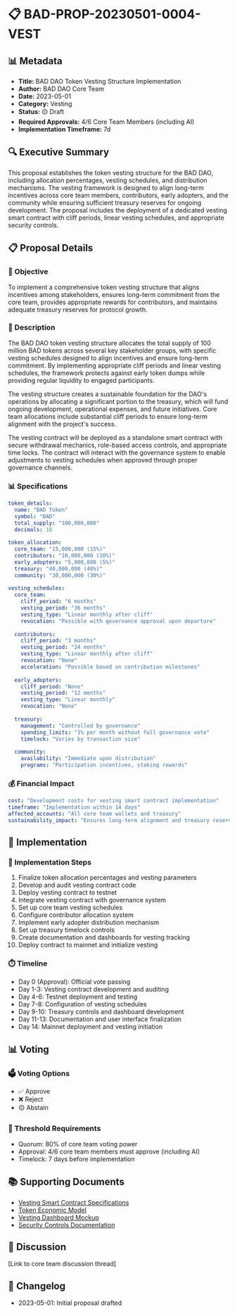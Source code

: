 # 📋 BAD-PROP-20230501-0004-VEST

## 📊 Metadata
- **Title:** BAD DAO Token Vesting Structure Implementation
- **Author:** BAD DAO Core Team
- **Date:** 2023-05-01
- **Category:** Vesting
- **Status:** 🟡 Draft
- **Required Approvals:** 4/6 Core Team Members (including AI)
- **Implementation Timeframe:** 7d

## 🔍 Executive Summary

This proposal establishes the token vesting structure for the BAD DAO, including allocation percentages, vesting schedules, and distribution mechanisms. The vesting framework is designed to align long-term incentives across core team members, contributors, early adopters, and the community while ensuring sufficient treasury reserves for ongoing development. The proposal includes the deployment of a dedicated vesting smart contract with cliff periods, linear vesting schedules, and appropriate security controls.

## 📋 Proposal Details

### 🎯 Objective

To implement a comprehensive token vesting structure that aligns incentives among stakeholders, ensures long-term commitment from the core team, provides appropriate rewards for contributors, and maintains adequate treasury reserves for protocol growth.

### 📝 Description

The BAD DAO token vesting structure allocates the total supply of 100 million BAD tokens across several key stakeholder groups, with specific vesting schedules designed to align incentives and ensure long-term commitment. By implementing appropriate cliff periods and linear vesting schedules, the framework protects against early token dumps while providing regular liquidity to engaged participants.

The vesting structure creates a sustainable foundation for the DAO's operations by allocating a significant portion to the treasury, which will fund ongoing development, operational expenses, and future initiatives. Core team allocations include substantial cliff periods to ensure long-term alignment with the project's success.

The vesting contract will be deployed as a standalone smart contract with secure withdrawal mechanics, role-based access controls, and appropriate time locks. The contract will interact with the governance system to enable adjustments to vesting schedules when approved through proper governance channels.

### 📊 Specifications

```yaml
token_details:
  name: "BAD Token"
  symbol: "BAD"
  total_supply: "100,000,000"
  decimals: 18
  
token_allocation:
  core_team: "15,000,000 (15%)"
  contributors: "10,000,000 (10%)"
  early_adopters: "5,000,000 (5%)"
  treasury: "40,000,000 (40%)"
  community: "30,000,000 (30%)"
  
vesting_schedules:
  core_team:
    cliff_period: "6 months"
    vesting_period: "36 months"
    vesting_type: "Linear monthly after cliff"
    revocation: "Possible with governance approval upon departure"
    
  contributors:
    cliff_period: "3 months"
    vesting_period: "24 months"
    vesting_type: "Linear monthly after cliff"
    revocation: "None"
    acceleration: "Possible based on contribution milestones"
    
  early_adopters:
    cliff_period: "None"
    vesting_period: "12 months"
    vesting_type: "Linear monthly"
    revocation: "None"
    
  treasury:
    management: "Controlled by governance"
    spending_limits: "1% per month without full governance vote"
    timelock: "Varies by transaction size"
    
  community:
    availability: "Immediate upon distribution"
    programs: "Participation incentives, staking rewards"
```

### 💰 Financial Impact

```yaml
cost: "Development costs for vesting smart contract implementation"
timeframe: "Implementation within 14 days"
affected_accounts: "All core team wallets and treasury"
sustainability_impact: "Ensures long-term alignment and treasury reserves"
```

## 🔄 Implementation

### 📝 Implementation Steps

1. Finalize token allocation percentages and vesting parameters
2. Develop and audit vesting contract code
3. Deploy vesting contract to testnet
4. Integrate vesting contract with governance system
5. Set up core team vesting schedules
6. Configure contributor allocation system
7. Implement early adopter distribution mechanism
8. Set up treasury timelock controls
9. Create documentation and dashboards for vesting tracking
10. Deploy contract to mainnet and initialize vesting

### ⏱️ Timeline

- Day 0 (Approval): Official vote passing
- Day 1-3: Vesting contract development and auditing
- Day 4-6: Testnet deployment and testing
- Day 7-8: Configuration of vesting schedules
- Day 9-10: Treasury controls and dashboard development
- Day 11-13: Documentation and user interface finalization
- Day 14: Mainnet deployment and vesting initiation

## 📊 Voting

### 🗳️ Voting Options
- ✅ Approve
- ❌ Reject
- 🟡 Abstain

### 🔢 Threshold Requirements
- Quorum: 80% of core team voting power
- Approval: 4/6 core team members must approve (including AI)
- Timelock: 7 days before implementation

## 📚 Supporting Documents
- [Vesting Smart Contract Specifications](https://drive.google.com/...)
- [Token Economic Model](https://drive.google.com/...)
- [Vesting Dashboard Mockup](https://drive.google.com/...)
- [Security Controls Documentation](https://drive.google.com/...)

## 💬 Discussion
[Link to core team discussion thread]

## 📝 Changelog
- 2023-05-01: Initial proposal drafted 